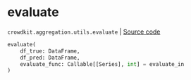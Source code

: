 # evaluate
`crowdkit.aggregation.utils.evaluate` | [Source code](https://github.com/Toloka/crowd-kit/blob/v1.1.0/crowdkit/aggregation/utils.py#L35)

```python
evaluate(
    df_true: DataFrame,
    df_pred: DataFrame,
    evaluate_func: Callable[[Series], int] = evaluate_in
)
```

